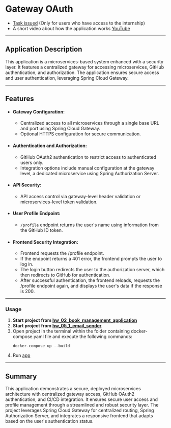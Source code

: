 # Gateway OAuth

* [Task issued](https://docs.google.com/document/d/1ImI1umqfAcfahbdV2MUPl37LHMvElQbmEpUORGzAdr8/edit#heading=h.arwffw3rrrrx) (Only for users
  who have access to the internship)
* A short video about how the application works [YouTube](https://www.youtube.com/watch?v=Mw57EFI9V7s)

---

## Application Description

This application is a microservices-based system enhanced with a security layer.
It features a centralized gateway for accessing microservices, GitHub authentication, and authorization.
The application ensures secure access and user authentication, leveraging Spring Cloud Gateway.

---

## Features

- #### Gateway Configuration:
    * Centralized access to all microservices through a single base URL and port using Spring Cloud Gateway.
    * Optional HTTPS configuration for secure communication.

- #### Authentication and Authorization:
    * GitHub OAuth2 authentication to restrict access to authenticated users only.
    *  Integration options include manual configuration at the gateway level, a dedicated microservice using Spring Authorization Server.
- #### API Security:
    * API access control via gateway-level header validation or microservices-level token validation.
- #### User Profile Endpoint:
    * `/profile` endpoint returns the user's name using information from the GitHub ID token.
- #### Frontend Security Integration:
    * Frontend requests the /profile endpoint.
    *  If the endpoint returns a 401 error, the frontend prompts the user to log in.
    *  The login button redirects the user to the authorization server, which then redirects to GitHub for authentication.
    *  After successful authentication, the frontend reloads, requests the /profile endpoint again, and displays the user's data if the response is 200.

---

### Usage

1. **Start project from [hw_02_book_management_application](../hw_02_book_management_application/README.md)**
2. **Start project from [hw_05_1_email_sender](../hw_05_1_email_sender/README.md)**
3. Open project in the terminal within the folder containing docker-compose.yaml file and execute the following
   commands:
      ````
      docker-compose up --build
      ````
4. Run [app](../hw_05_2_gateway_oauth/src/main/java/org/profitsoft/hw_05_2_gateway_oauth/Hw052GatewayOauthApplication.java)

---

## Summary
This application demonstrates a secure, deployed microservices architecture with centralized gateway access,
GitHub OAuth2 authentication, and CI/CD integration.
It ensures secure user access and profile management through a streamlined and robust security layer.
The project leverages Spring Cloud Gateway for centralized routing, Spring Authorization Server,
and integrates a responsive frontend that adapts based on the user's authentication status.